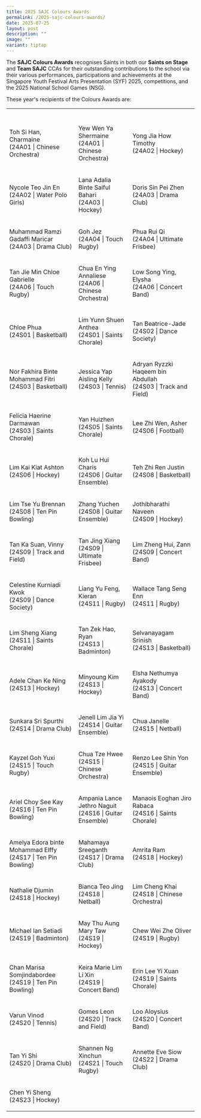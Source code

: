 ```yaml
---
title: 2025 SAJC Colours Awards
permalink: /2025-sajc-colours-awards/
date: 2025-07-25
layout: post
description: ""
image: ""
variant: tiptap
---
```

<p>The <strong>SAJC Colours Awards</strong> recognises Saints in both our <strong>Saints on Stage</strong> and <strong>Team SAJC</strong> CCAs
for their outstanding contributions to the school via their various performances,
participations and achievements at the Singapore Youth Festival Arts Presentation
(SYF) 2025, competitions, and the 2025 National School Games (NSG).</p>
<p>These year's recipients of the Colours Awards are:</p>
<table style="minWidth: 75px">
<colgroup>
<col>
<col>
<col>
</colgroup>
<tbody>
<tr>
<th rowspan="1" colspan="1">
<p></p>
</th>
<th rowspan="1" colspan="1">
<p></p>
</th>
<th rowspan="1" colspan="1">
<p></p>
</th>
</tr>
<tr>
<td rowspan="1" colspan="1">
<p>Toh Si Han, Charmaine
<br>(24A01 | Chinese Orchestra)</p>
</td>
<td rowspan="1" colspan="1">
<p>Yew Wen Ya Shermaine
<br>(24A01 | Chinese Orchestra)</p>
</td>
<td rowspan="1" colspan="1">
<p>Yong Jia How Timothy
<br>(24A02 | Hockey)</p>
</td>
</tr>
<tr>
<td rowspan="1" colspan="1">
<p>Nycole Teo Jin En
<br>(24A02 | Water Polo Girls)</p>
</td>
<td rowspan="1" colspan="1">
<p>Lana Adalia Binte Saiful Bahari
<br>(24A03 | Hockey)</p>
</td>
<td rowspan="1" colspan="1">
<p>Doris Sin Pei Zhen
<br>(24A03 | Drama Club)</p>
</td>
</tr>
<tr>
<td rowspan="1" colspan="1">
<p>Muhammad Ramzi Gadaffi Maricar
<br>(24A03 | Drama Club)</p>
</td>
<td rowspan="1" colspan="1">
<p>Goh Jez
<br>(24A04 | Touch Rugby)</p>
</td>
<td rowspan="1" colspan="1">
<p>Phua Rui Qi
<br>(24A04 | Ultimate Frisbee)</p>
</td>
</tr>
<tr>
<td rowspan="1" colspan="1">
<p>Tan Jie Min Chloe Gabrielle
<br>(24A06 | Touch Rugby)</p>
</td>
<td rowspan="1" colspan="1">
<p>Chua En Ying Annaliese
<br>(24A06 | Chinese Orchestra)</p>
</td>
<td rowspan="1" colspan="1">
<p>Low Song Ying, Elysha
<br>(24A06 | Concert Band)</p>
</td>
</tr>
<tr>
<td rowspan="1" colspan="1">
<p>Chloe Phua
<br>(24S01 | Basketball)</p>
</td>
<td rowspan="1" colspan="1">
<p>Lim Yunn Shuen Anthea
<br>(24S01 | Saints Chorale)</p>
</td>
<td rowspan="1" colspan="1">
<p>Tan Beatrice-Jade
<br>(24S02 | Dance Society)</p>
</td>
</tr>
<tr>
<td rowspan="1" colspan="1">
<p>Nor Fakhira Binte Mohammad Fitri
<br>(24S03 | Basketball)</p>
</td>
<td rowspan="1" colspan="1">
<p>Jessica Yap Aisling Kelly
<br>(24S03 | Tennis)</p>
</td>
<td rowspan="1" colspan="1">
<p>Adryan Ryzzki Haqeem bin Abdullah
<br>(24S03 | Track and Field)</p>
</td>
</tr>
<tr>
<td rowspan="1" colspan="1">
<p>Felicia Haerine Darmawan
<br>(24S03 | Saints Chorale)</p>
</td>
<td rowspan="1" colspan="1">
<p>Yan Huizhen
<br>(24S05 | Saints Chorale)</p>
</td>
<td rowspan="1" colspan="1">
<p>Lee Zhi Wen, Asher
<br>(24S06 | Football)</p>
</td>
</tr>
<tr>
<td rowspan="1" colspan="1">
<p>Lim Kai Kiat Ashton
<br>(24S06 | Hockey)</p>
</td>
<td rowspan="1" colspan="1">
<p>Koh Lu Hui Charis
<br>(24S06 | Guitar Ensemble)</p>
</td>
<td rowspan="1" colspan="1">
<p>Teh Zhi Ren Justin
<br>(24S08 | Basketball)</p>
</td>
</tr>
<tr>
<td rowspan="1" colspan="1">
<p>Lim Tse Yu Brennan
<br>(24S08 | Ten Pin Bowling)</p>
</td>
<td rowspan="1" colspan="1">
<p>Zhang Yuchen
<br>(24S08 | Guitar Ensemble)</p>
</td>
<td rowspan="1" colspan="1">
<p>Jothibharathi Naveen
<br>(24S09 | Hockey)</p>
</td>
</tr>
<tr>
<td rowspan="1" colspan="1">
<p>Tan Ka Suan, Vinny
<br>(24S09 | Track and Field)</p>
</td>
<td rowspan="1" colspan="1">
<p>Tan Jing Xiang
<br>(24S09 | Ultimate Frisbee)</p>
</td>
<td rowspan="1" colspan="1">
<p>Lim Zheng Hui, Zann
<br>(24S09 | Concert Band)</p>
</td>
</tr>
<tr>
<td rowspan="1" colspan="1">
<p>Celestine Kurniadi Kwok
<br>(24S09 | Dance Society)</p>
</td>
<td rowspan="1" colspan="1">
<p>Liang Yu Feng, Kieran
<br>(24S11 | Rugby)</p>
</td>
<td rowspan="1" colspan="1">
<p>Wallace Tang Seng Enn
<br>(24S11 | Rugby)</p>
</td>
</tr>
<tr>
<td rowspan="1" colspan="1">
<p>Lim Sheng Xiang
<br>(24S11 | Saints Chorale)</p>
</td>
<td rowspan="1" colspan="1">
<p>Tan Zek Hao, Ryan
<br>(24S13 | Badminton)</p>
</td>
<td rowspan="1" colspan="1">
<p>Selvanayagam Srinish
<br>(24S13 | Basketball)</p>
</td>
</tr>
<tr>
<td rowspan="1" colspan="1">
<p>Adele Chan Ke Ning
<br>(24S13 | Hockey)</p>
</td>
<td rowspan="1" colspan="1">
<p>Minyoung Kim
<br>(24S13 | Hockey)</p>
</td>
<td rowspan="1" colspan="1">
<p>Elsha Nethumya Ayakody
<br>(24S13 | Concert Band)</p>
</td>
</tr>
<tr>
<td rowspan="1" colspan="1">
<p>Sunkara Sri Spurthi
<br>(24S14 | Drama Club)</p>
</td>
<td rowspan="1" colspan="1">
<p>Jenell Lim Jia Yi
<br>(24S14 | Guitar Ensemble)</p>
</td>
<td rowspan="1" colspan="1">
<p>Chua Janelle
<br>(24S15 | Netball)</p>
</td>
</tr>
<tr>
<td rowspan="1" colspan="1">
<p>Kayzel Goh Yuxi
<br>(24S15 | Touch Rugby)</p>
</td>
<td rowspan="1" colspan="1">
<p>Chua Tze Hwee
<br>(24S15 | Chinese Orchestra)</p>
</td>
<td rowspan="1" colspan="1">
<p>Renzo Lee Shin Yon
<br>(24S15 | Guitar Ensemble)</p>
</td>
</tr>
<tr>
<td rowspan="1" colspan="1">
<p>Ariel Choy See Kay
<br>(24S16 | Ten Pin Bowling)</p>
</td>
<td rowspan="1" colspan="1">
<p>Ampania Lance Jethro Naguit
<br>(24S16 | Guitar Ensemble)</p>
</td>
<td rowspan="1" colspan="1">
<p>Manaois Eoghan Jiro Rabaca
<br>(24S16 | Saints Chorale)</p>
</td>
</tr>
<tr>
<td rowspan="1" colspan="1">
<p>Amelya Edora binte Mohammad Elffy
<br>(24S17 | Ten Pin Bowling)</p>
</td>
<td rowspan="1" colspan="1">
<p>Mahamaya Sreeganth
<br>(24S17 | Drama Club)</p>
</td>
<td rowspan="1" colspan="1">
<p>Amrita Ram
<br>(24S18 | Hockey)</p>
</td>
</tr>
<tr>
<td rowspan="1" colspan="1">
<p>Nathalie Djumin
<br>(24S18 | Hockey)</p>
</td>
<td rowspan="1" colspan="1">
<p>Bianca Teo Jing
<br>(24S18 | Netball)</p>
</td>
<td rowspan="1" colspan="1">
<p>Lim Cheng Khai
<br>(24S18 | Chinese Orchestra)</p>
</td>
</tr>
<tr>
<td rowspan="1" colspan="1">
<p>Michael Ian Setiadi
<br>(24S19 | Badminton)</p>
</td>
<td rowspan="1" colspan="1">
<p>May Thu Aung Mary Taw
<br>(24S19 | Hockey)</p>
</td>
<td rowspan="1" colspan="1">
<p>Chew Wei Zhe Oliver
<br>(24S19 | Rugby)</p>
</td>
</tr>
<tr>
<td rowspan="1" colspan="1">
<p>Chan Marisa Somjindabordee
<br>(24S19 | Ten Pin Bowling)</p>
</td>
<td rowspan="1" colspan="1">
<p>Keira Marie Lim Li Xin
<br>(24S19 | Concert Band)</p>
</td>
<td rowspan="1" colspan="1">
<p>Erin Lee Yi Xuan
<br>(24S19 | Saints Chorale)</p>
</td>
</tr>
<tr>
<td rowspan="1" colspan="1">
<p>Varun Vinod
<br>(24S20 | Tennis)</p>
</td>
<td rowspan="1" colspan="1">
<p>Gomes Leon
<br>(24S20 | Track and Field)</p>
</td>
<td rowspan="1" colspan="1">
<p>Loo Aloysius
<br>(24S20 | Concert Band)</p>
</td>
</tr>
<tr>
<td rowspan="1" colspan="1">
<p>Tan Yi Shi
<br>(24S20 | Drama Club)</p>
</td>
<td rowspan="1" colspan="1">
<p>Shannen Ng Xinchun
<br>(24S21 | Touch Rugby)</p>
</td>
<td rowspan="1" colspan="1">
<p>Annette Eve Siow
<br>(24S22 | Drama Club)</p>
</td>
</tr>
<tr>
<td rowspan="1" colspan="1">
<p>Chen Yi Sheng
<br>(24S23 | Hockey)</p>
</td>
<td rowspan="1" colspan="1">
<p></p>
</td>
<td rowspan="1" colspan="1">
<p></p>
</td>
</tr>
</tbody>
</table>
<h2></h2>
<p></p>